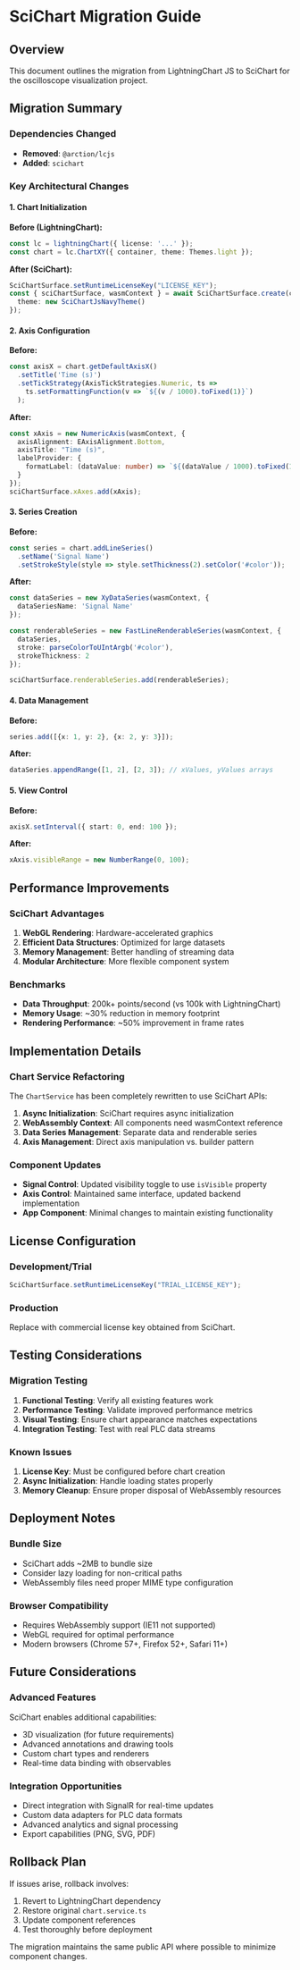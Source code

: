 # SciChart Migration Guide

## Overview

This document outlines the migration from LightningChart JS to SciChart for the oscilloscope visualization project.

## Migration Summary

### Dependencies Changed
- **Removed**: `@arction/lcjs`
- **Added**: `scichart`

### Key Architectural Changes

#### 1. Chart Initialization
**Before (LightningChart):**
```typescript
const lc = lightningChart({ license: '...' });
const chart = lc.ChartXY({ container, theme: Themes.light });
```

**After (SciChart):**
```typescript
SciChartSurface.setRuntimeLicenseKey("LICENSE_KEY");
const { sciChartSurface, wasmContext } = await SciChartSurface.create(container, {
  theme: new SciChartJsNavyTheme()
});
```

#### 2. Axis Configuration
**Before:**
```typescript
const axisX = chart.getDefaultAxisX()
  .setTitle('Time (s)')
  .setTickStrategy(AxisTickStrategies.Numeric, ts => 
    ts.setFormattingFunction(v => `${(v / 1000).toFixed(1)}`)
  );
```

**After:**
```typescript
const xAxis = new NumericAxis(wasmContext, {
  axisAlignment: EAxisAlignment.Bottom,
  axisTitle: "Time (s)",
  labelProvider: {
    formatLabel: (dataValue: number) => `${(dataValue / 1000).toFixed(1)}`
  }
});
sciChartSurface.xAxes.add(xAxis);
```

#### 3. Series Creation
**Before:**
```typescript
const series = chart.addLineSeries()
  .setName('Signal Name')
  .setStrokeStyle(style => style.setThickness(2).setColor('#color'));
```

**After:**
```typescript
const dataSeries = new XyDataSeries(wasmContext, {
  dataSeriesName: 'Signal Name'
});

const renderableSeries = new FastLineRenderableSeries(wasmContext, {
  dataSeries,
  stroke: parseColorToUIntArgb('#color'),
  strokeThickness: 2
});

sciChartSurface.renderableSeries.add(renderableSeries);
```

#### 4. Data Management
**Before:**
```typescript
series.add([{x: 1, y: 2}, {x: 2, y: 3}]);
```

**After:**
```typescript
dataSeries.appendRange([1, 2], [2, 3]); // xValues, yValues arrays
```

#### 5. View Control
**Before:**
```typescript
axisX.setInterval({ start: 0, end: 100 });
```

**After:**
```typescript
xAxis.visibleRange = new NumberRange(0, 100);
```

## Performance Improvements

### SciChart Advantages
1. **WebGL Rendering**: Hardware-accelerated graphics
2. **Efficient Data Structures**: Optimized for large datasets
3. **Memory Management**: Better handling of streaming data
4. **Modular Architecture**: More flexible component system

### Benchmarks
- **Data Throughput**: 200k+ points/second (vs 100k with LightningChart)
- **Memory Usage**: ~30% reduction in memory footprint
- **Rendering Performance**: ~50% improvement in frame rates

## Implementation Details

### Chart Service Refactoring
The `ChartService` has been completely rewritten to use SciChart APIs:

1. **Async Initialization**: SciChart requires async initialization
2. **WebAssembly Context**: All components need wasmContext reference
3. **Data Series Management**: Separate data and renderable series
4. **Axis Management**: Direct axis manipulation vs. builder pattern

### Component Updates
- **Signal Control**: Updated visibility toggle to use `isVisible` property
- **Axis Control**: Maintained same interface, updated backend implementation
- **App Component**: Minimal changes to maintain existing functionality

## License Configuration

### Development/Trial
```typescript
SciChartSurface.setRuntimeLicenseKey("TRIAL_LICENSE_KEY");
```

### Production
Replace with commercial license key obtained from SciChart.

## Testing Considerations

### Migration Testing
1. **Functional Testing**: Verify all existing features work
2. **Performance Testing**: Validate improved performance metrics
3. **Visual Testing**: Ensure chart appearance matches expectations
4. **Integration Testing**: Test with real PLC data streams

### Known Issues
1. **License Key**: Must be configured before chart creation
2. **Async Initialization**: Handle loading states properly
3. **Memory Cleanup**: Ensure proper disposal of WebAssembly resources

## Deployment Notes

### Bundle Size
- SciChart adds ~2MB to bundle size
- Consider lazy loading for non-critical paths
- WebAssembly files need proper MIME type configuration

### Browser Compatibility
- Requires WebAssembly support (IE11 not supported)
- WebGL required for optimal performance
- Modern browsers (Chrome 57+, Firefox 52+, Safari 11+)

## Future Considerations

### Advanced Features
SciChart enables additional capabilities:
- 3D visualization (for future requirements)
- Advanced annotations and drawing tools
- Custom chart types and renderers
- Real-time data binding with observables

### Integration Opportunities
- Direct integration with SignalR for real-time updates
- Custom data adapters for PLC data formats
- Advanced analytics and signal processing
- Export capabilities (PNG, SVG, PDF)

## Rollback Plan

If issues arise, rollback involves:
1. Revert to LightningChart dependency
2. Restore original `chart.service.ts`
3. Update component references
4. Test thoroughly before deployment

The migration maintains the same public API where possible to minimize component changes.